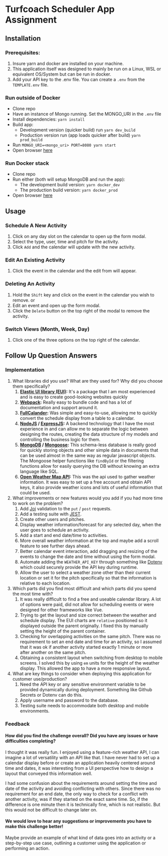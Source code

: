 # Turfcoach Scheduler App Assignment
## Installation
### Prerequisites: 
1. Insure yarn and docker are installed on your machine.
2. This application itself was designed to mainly be run on a Linux, WSL or equivalent OS/System but can be run in docker.
3. Add your API key to the .env file. You can create a `.env` from the `TEMPLATE.env` file.

### Run outside of Docker
- Clone repo
- Have an instance of Mongo running. Set the MONGO_URI in the `.env` file
- Install dependencies: `yarn install`
- Build app:
  - Development version (quicker build) run `yarn dev_build`
  - Production version run (app loads quicker after build) `yarn prod_build`
- Run `MONGO_URI=<mongo_uri> PORT=8080 yarn start`
- Open browser [here](http://localhost:8080/)

### Run Docker stack
- Clone repo
- Run either (both will setup MongoDB and run the app):
  - The development build version: `yarn docker_dev`
  - The production build version: `yarn docker_prod` 
- Open browser [here](http://localhost:8080/)

## Usage
### Schedule A New Activity
1. Click on any day slot on the calendar to open up the form modal.
2. Select the type, user, time and pitch for the activity.
3. Click `Add` and the calendar will update with the new activity.

### Edit An Existing Activity
1. Click the event in the calendar and the edit from will appear.

### Deleting An Activity
1. Hold the `Shift` key and click on the event in the calendar you wish to remove.
or
1. Edit an event and open up the form modal.
2. Click the `Delete` button on the top right of the modal to remove the activity.

### Switch Views (Month, Week, Day)
1. Click one of the three options on the top right of the calendar.

## Follow Up Question Answers
### Implementation
1. What libraries did you use? What are they used for? Why did you choose them specifically?
   1. **[Elastic UI library (EUI)](https://elastic.github.io/eui/#/):** It's a package that I am most experienced and is easy to create good-looking websites quickly
   2. **[Webpack](https://webpack.js.org/):** Really easy to bundle code and has a lot of documentation and support around it.
   3. **[FullCalander](https://fullcalendar.io/):** Was simple and easy-to-use, allowing me to quickly convert the schedule display from a table to a calendar.
   4. **[NodeJS](https://nodejs.org/en) / [ExpressJS](https://expressjs.com/):** A backend technology that I have the most experience in and can allow me to separate the logic between designing the routes, creating the data structure of my models and controlling the business logic for them.
   5. **[MongoDB](https://www.mongodb.com/) / [Mongoose](https://mongoosejs.com/):** This schema-less database is really good for quickly storing objects and other simple data in documents that can be used almost in the same way as regular javascript objects. The Mongoose helper functions like `findById` or the filtering functions allow for easily querying the DB without knowing an extra language like SQL.   
   6. **[Open Weather Map API](https://openweathermap.org/):** This was the api used to gather weather information. It was easy to set up a free account and obtain API keys, it also provide weather icons and lots of useful information that could be used.
2. What improvements or new features would you add if you had more time to work on the problem?
   1. Add [Joi](https://joi.dev/) validation to the `put` / `post` requests.
   2. Add a testing suite with [JEST](https://jestjs.io/).
   3. Create other users and pitches.
   4. Display weather information/forecast for any selected day, when the user goes to schedule an activity.
   5. Add a start and end date/time to activities.
   6. More overall weather information at the top and maybe add a scroll feature to see further days ahead.
   7. Better calendar event interaction, add dragging and resizing of the events to change the date and time without using the form modal.
   8. Automate adding the `WEATHER_API_KEY` through something like [Dotenv](https://www.dotenv.org/) which could securely provide the API key during runtime.
   9. Allow the user to select a weather zone other than their current location or set it for the pitch specifically so that the information is relative to each location.
3. Which parts did you find most difficult and which parts did you spend the most time with?
   1. It was really difficult to find a free and useable calendar library. A lot of options were paid, did not allow for scheduling events or were designed for other frameworks like Vue.
   2. Trying to get the layout and size correct between the weather and schedule display. The EUI charts are `relative` positioned so it displayed outside the parent originally. I fixed this by manually setting the height of the parent container.
   3. Checking for overlapping activities on the same pitch. There was no requirement to set an end date and time for an activity, so I assumed that it was ok if another activity started exactly 1 minute or more after another on the same pitch.
   4. Obtaining a consistent layout when switching from desktop to mobile screens. I solved this by using `em` units for the height of the weather display. This allowed the app to have a more responsive layout.
4. What are key things to consider when deploying this application for customer use/production?
   1. Need the API key or any sensitive environment variable to be provided dynamically during deployment. Something like Github Secrets or Dotenv can do this.
   2. Apply username and password to the database.
   3. Testing suite needs to accommodate both desktop and mobile environments.

### Feedback
#### How did you find the challenge overall? Did you have any issues or have difficulties completing?

I thought it was really fun. I enjoyed using a feature-rich weather API, I can imagine a lot of versatility with an API like that. I have never had to set up a calendar display before or create an application heavily centered around time and dates, it was interesting from a UI perspective how to design a layout that conveyed this information well. 

I had some confusion about the requirements around setting the time and date of the activity and avoiding conflicting with others. Since there was no requirement for an end date, the only way to check for a conflict with another activity, was if they started on the exact same time. So, if the difference is one minute then it is technically fine, which is not realistic. But this would not be difficult to change later on.

#### We would love to hear any suggestions or improvements you have to make this challenge better!

Maybe provide an example of what kind of data goes into an activity or a step-by-step use case, outlining a customer using the application or performing an action.